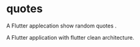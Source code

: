 # quotes

A Flutter applecation show random quotes .

A Flutter application with flutter clean architecture.

